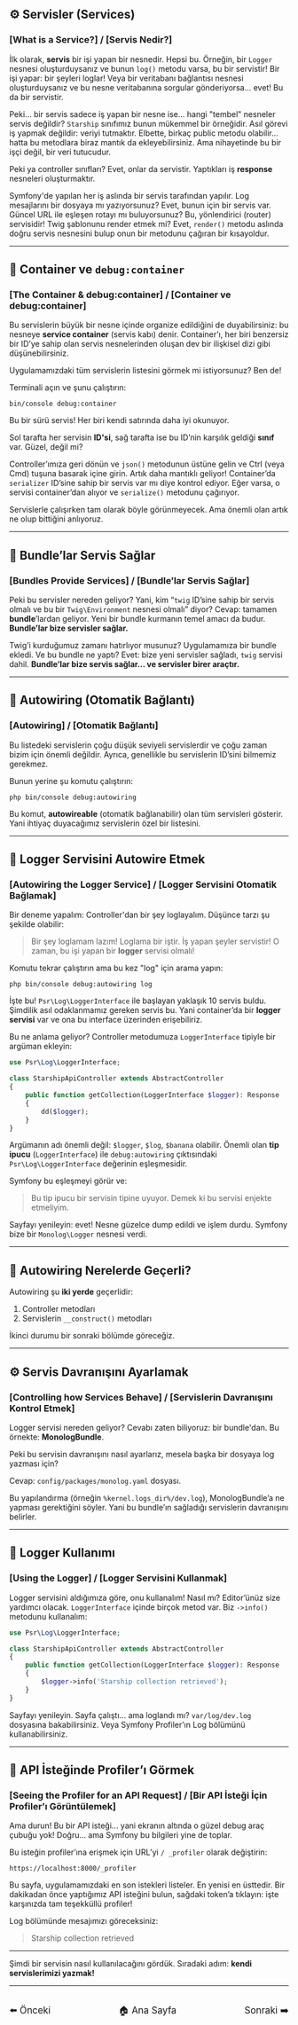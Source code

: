 ## ⚙️ Servisler (Services)

### \[What is a Service?] / \[Servis Nedir?]

İlk olarak, **servis** bir işi yapan bir nesnedir. Hepsi bu.
Örneğin, bir `Logger` nesnesi oluşturduysanız ve bunun `log()` metodu varsa, bu bir servistir! Bir işi yapar: bir şeyleri loglar!
Veya bir veritabanı bağlantısı nesnesi oluşturduysanız ve bu nesne veritabanına sorgular gönderiyorsa... evet! Bu da bir servistir.

Peki... bir servis sadece iş yapan bir nesne ise... hangi "tembel" nesneler servis değildir?
`Starship` sınıfımız bunun mükemmel bir örneğidir.
Asıl görevi iş yapmak değildir: veriyi tutmaktır.
Elbette, birkaç public metodu olabilir... hatta bu metodlara biraz mantık da ekleyebilirsiniz.
Ama nihayetinde bu bir işçi değil, bir veri tutucudur.

Peki ya controller sınıfları? Evet, onlar da servistir.
Yaptıkları iş **response** nesneleri oluşturmaktır.

Symfony'de yapılan her iş aslında bir servis tarafından yapılır.
Log mesajlarını bir dosyaya mı yazıyorsunuz? Evet, bunun için bir servis var.
Güncel URL ile eşleşen rotayı mı buluyorsunuz? Bu, yönlendirici (router) servisidir!
Twig şablonunu render etmek mi? Evet, `render()` metodu aslında doğru servis nesnesini bulup onun bir metodunu çağıran bir kısayoldur.

---

## 🧰 Container ve `debug:container`

### \[The Container & debug\:container] / \[Container ve debug\:container]

Bu servislerin büyük bir nesne içinde organize edildiğini de duyabilirsiniz: bu nesneye **service container** (servis kabı) denir.
Container’ı, her biri benzersiz bir ID’ye sahip olan servis nesnelerinden oluşan dev bir ilişkisel dizi gibi düşünebilirsiniz.

Uygulamamızdaki tüm servislerin listesini görmek mi istiyorsunuz? Ben de!

Terminali açın ve şunu çalıştırın:

```
bin/console debug:container
```

Bu bir sürü servis! Her biri kendi satırında daha iyi okunuyor.

Sol tarafta her servisin **ID'si**, sağ tarafta ise bu ID’nin karşılık geldiği **sınıf** var. Güzel, değil mi?

Controller’ımıza geri dönün ve `json()` metodunun üstüne gelin ve Ctrl (veya Cmd) tuşuna basarak içine girin.
Artık daha mantıklı geliyor!
Container’da `serializer` ID’sine sahip bir servis var mı diye kontrol ediyor.
Eğer varsa, o servisi container’dan alıyor ve `serialize()` metodunu çağırıyor.

Servislerle çalışırken tam olarak böyle görünmeyecek.
Ama önemli olan artık ne olup bittiğini anlıyoruz.

---

## 🧩 Bundle’lar Servis Sağlar

### \[Bundles Provide Services] / \[Bundle’lar Servis Sağlar]

Peki bu servisler nereden geliyor?
Yani, kim “`twig` ID’sine sahip bir servis olmalı ve bu bir `Twig\Environment` nesnesi olmalı” diyor?
Cevap: tamamen **bundle**’lardan geliyor.
Yeni bir bundle kurmanın temel amacı da budur.
**Bundle’lar bize servisler sağlar.**

Twig’i kurduğumuz zamanı hatırlıyor musunuz?
Uygulamamıza bir bundle ekledi.
Ve bu bundle ne yaptı? Evet: bize yeni servisler sağladı, `twig` servisi dahil.
**Bundle’lar bize servis sağlar... ve servisler birer araçtır.**

---

## 🧠 Autowiring (Otomatik Bağlantı)

### \[Autowiring] / \[Otomatik Bağlantı]

Bu listedeki servislerin çoğu düşük seviyeli servislerdir ve çoğu zaman bizim için önemli değildir.
Ayrıca, genellikle bu servislerin ID’sini bilmemiz gerekmez.

Bunun yerine şu komutu çalıştırın:

```
php bin/console debug:autowiring
```

Bu komut, **autowireable** (otomatik bağlanabilir) olan tüm servisleri gösterir.
Yani ihtiyaç duyacağımız servislerin özel bir listesini.

---

## 📝 Logger Servisini Autowire Etmek

### \[Autowiring the Logger Service] / \[Logger Servisini Otomatik Bağlamak]

Bir deneme yapalım: Controller'dan bir şey loglayalım.
Düşünce tarzı şu şekilde olabilir:

> Bir şey loglamam lazım!
> Loglama bir iştir.
> İş yapan şeyler servistir!
> O zaman, bu işi yapan bir **logger** servisi olmalı!

Komutu tekrar çalıştırın ama bu kez "log" için arama yapın:

```
php bin/console debug:autowiring log
```

İşte bu! `Psr\Log\LoggerInterface` ile başlayan yaklaşık 10 servis buldu.
Şimdilik asıl odaklanmamız gereken servis bu.
Yani container’da bir **logger servisi** var ve ona bu interface üzerinden erişebiliriz.

Bu ne anlama geliyor? Controller metodumuza `LoggerInterface` tipiyle bir argüman ekleyin:

```php
use Psr\Log\LoggerInterface;

class StarshipApiController extends AbstractController
{
    public function getCollection(LoggerInterface $logger): Response
    {
        dd($logger);
    }
}
```

Argümanın adı önemli değil: `$logger`, `$log`, `$banana` olabilir.
Önemli olan **tip ipucu** (`LoggerInterface`) ile `debug:autowiring` çıktısındaki `Psr\Log\LoggerInterface` değerinin eşleşmesidir.

Symfony bu eşleşmeyi görür ve:

> Bu tip ipucu bir servisin tipine uyuyor. Demek ki bu servisi enjekte etmeliyim.

Sayfayı yenileyin: evet! Nesne güzelce dump edildi ve işlem durdu.
Symfony bize bir `Monolog\Logger` nesnesi verdi.

---

## 🧬 Autowiring Nerelerde Geçerli?

Autowiring şu **iki yerde** geçerlidir:

1. Controller metodları
2. Servislerin `__construct()` metodları

İkinci durumu bir sonraki bölümde göreceğiz.

---

## ⚙️ Servis Davranışını Ayarlamak

### \[Controlling how Services Behave] / \[Servislerin Davranışını Kontrol Etmek]

Logger servisi nereden geliyor?
Cevabı zaten biliyoruz: bir bundle'dan.
Bu örnekte: **MonologBundle**.

Peki bu servisin davranışını nasıl ayarlarız, mesela başka bir dosyaya log yazması için?

Cevap: `config/packages/monolog.yaml` dosyası.

Bu yapılandırma (örneğin `%kernel.logs_dir%/dev.log`), MonologBundle’a ne yapması gerektiğini söyler.
Yani bu bundle’ın sağladığı servislerin davranışını belirler.

---

## 🧪 Logger Kullanımı

### \[Using the Logger] / \[Logger Servisini Kullanmak]

Logger servisini aldığımıza göre, onu kullanalım!
Nasıl mı? Editor’ünüz size yardımcı olacak.
`LoggerInterface` içinde birçok metod var. Biz `->info()` metodunu kullanalım:

```php
use Psr\Log\LoggerInterface;

class StarshipApiController extends AbstractController
{
    public function getCollection(LoggerInterface $logger): Response
    {
        $logger->info('Starship collection retrieved');
    }
}
```

Sayfayı yenileyin. Sayfa çalıştı... ama loglandı mı?
`var/log/dev.log` dosyasına bakabilirsiniz.
Veya Symfony Profiler’ın Log bölümünü kullanabilirsiniz.

---

## 🧭 API İsteğinde Profiler’ı Görmek

### \[Seeing the Profiler for an API Request] / \[Bir API İsteği İçin Profiler’ı Görüntülemek]

Ama durun! Bu bir API isteği... yani ekranın altında o güzel debug araç çubuğu yok!
Doğru... ama Symfony bu bilgileri yine de toplar.

Bu isteğin profiler’ına erişmek için URL’yi `/ _profiler` olarak değiştirin:

```
https://localhost:8000/_profiler
```

Bu sayfa, uygulamamızdaki en son istekleri listeler. En yenisi en üsttedir.
Bir dakikadan önce yaptığımız API isteğini bulun, sağdaki token’a tıklayın: işte karşınızda tam teşekküllü profiler!

Log bölümünde mesajımızı göreceksiniz:

> Starship collection retrieved

---

Şimdi bir servisin nasıl kullanılacağını gördük.
Sıradaki adım: **kendi servislerimizi yazmak!**

---
<div style="display: flex; justify-content: space-between; align-items: center; margin-top: 32px;">
    <a href="./8_Creating JSON API Endpoints.md" title="Önceki" style="text-decoration: none; font-size: 1.2em;">⬅️ Önceki</a>
    <a href="../README.md" title="Ana Sayfa" style="text-decoration: none; font-size: 1.2em;">🏠 Ana Sayfa</a>
    <a href="./10_Creating your own Service.md" title="Sonraki" style="text-decoration: none; font-size: 1.2em;">Sonraki ➡️</a>
</div>
